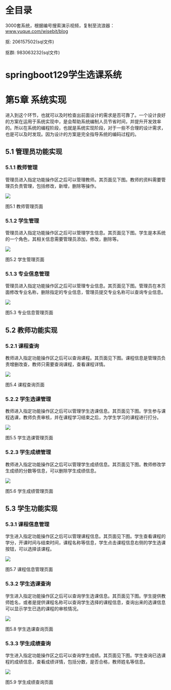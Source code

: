 # 全目录

3000套系统，根据编号搜索演示视频，复制至流浪器：www.yuque.com/wisebit/blog


<p>抠: 206157502(sql文件)</p>
<p>抠群: 983063232(sql文件)</p>


# springboot129学生选课系统
# 第5章 系统实现
进入到这个环节，也就可以及时检查出前面设计的需求是否可靠了。一个设计良好的方案在运用于系统实现中，是会帮助系统编制人员节省时间，并提升开发效率的。所以在系统的编程阶段，也就是系统实现阶段，对于一些不合理的设计需求，也是可以及时发现。因为设计的方案是完全指导系统的编码过程的。
## 5.1 管理员功能实现
### 5.1.1 教师管理
管理员进入指定功能操作区之后可以管理教师。其页面见下图。教师的资料需要管理员负责管理，包括修改，新增，删除等操作。

![](/md/blog.017.png)

图5.1 教师管理页面
### 5.1.2 学生管理
管理员进入指定功能操作区之后可以管理学生信息。其页面见下图。学生是本系统的一个角色，其相关信息需要管理员添加，修改，删除等。

![](/md/blog.018.png)

图5.2 学生管理页面
### 5.1.3 专业信息管理
管理员进入指定功能操作区之后可以管理专业信息。其页面见下图。管理员在本页面修改专业名称，删除指定的专业信息，管理员提交专业名称可以查询专业信息。

![](/md/blog.019.png)

图5.3 专业信息管理页面
## 5.2 教师功能实现
### 5.2.1 课程查询
教师进入指定功能操作区之后可以查询课程。其页面见下图。课程信息是管理员负责增删改查，教师只需要查询课程，查看课程详情。

![](/md/blog.020.png)

图5.4 课程查询页面
### 5.2.2 学生选课管理
教师进入指定功能操作区之后可以管理学生选课信息。其页面见下图。学生参与课程选课，教师负责审核，并在课程学习结束之后，为学生学习的课程进行打分。

![](/md/blog.021.png)

图5.5 学生选课管理页面
### 5.2.3 学生成绩管理
教师进入指定功能操作区之后可以管理学生成绩信息。其页面见下图。教师修改学生成绩的分数等信息，可以删除学生成绩信息。

![](/md/blog.022.png)

图5.6 学生成绩管理页面
## 5.3 学生功能实现
### 5.3.1 课程信息管理
学生进入指定功能操作区之后可以管理课程信息。其页面见下图。学生查看课程的学分，开课时间与结束时间，课程名称等信息，学生点击课程信息右侧的学生选课按钮，可以选择该课程。

![](/md/blog.023.png)

图5.7 课程信息管理页面
### 5.3.2 学生选课查询
学生进入指定功能操作区之后可以查询学生选课信息。其页面见下图。学生提供教师姓名，或者是提供课程名称可以查询学生选择的课程信息，查询出来的选课信息可以显示学生已选的课程的审核情况。

![](/md/blog.024.png)

图5.8 学生选课查询页面
### 5.3.3 学生成绩查询
学生进入指定功能操作区之后可以查询学生成绩。其页面见下图。学生查询已选课程的成绩信息，查看成绩详情，包括分数，是否合格，教师姓名等信息。

![](/md/blog.025.png)

图5.9 学生成绩查询页面









